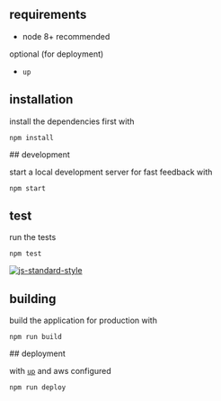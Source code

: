 ## requirements

- node 8+ recommended

optional (for deployment)

- `up`


## installation
install the dependencies first with

```
npm install
```

## development

start a local development server for fast feedback with

```
npm start
```

## test

run the tests

```
npm test
```

[![js-standard-style](https://cdn.rawgit.com/standard/standard/master/badge.svg)](http://standardjs.com)


## building

build the application for production with

```
npm run build
```


## deployment

with [`up`](https://apex.github.io/up) and aws configured

```
npm run deploy
```